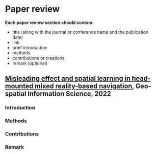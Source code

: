 # Paper review
**Each paper review section should contain:**  
- title (along with the journal or conference name and the publication date)  
- link  
- brief introduction  
- methods  
- contributions or creations  
- remark (optional)  
## [Misleading effect and spatial learning in head-mounted mixed reality-based navigation](https://github.com/hinczhang/GraduteThesis_Master/blob/main/Papers/Misleading%20effect%20and%20spatial%20learning%20in%20head%20mounted%20mixed%20reality%20based%20navigation.pdf), Geo-spatial Information Science, 2022
### Introduction
### Methods
### Contributions
### Remark
